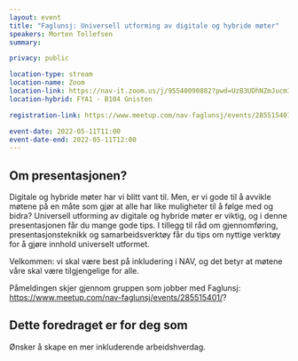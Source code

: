 ```yaml
---
layout: event
title: "Faglunsj: Universell utforming av digitale og hybride møter"
speakers: Morten Tollefsen
summary:

privacy: public

location-type: stream
location-name: Zoom
location-link: https://nav-it.zoom.us/j/95540090882?pwd=UzB3UDhNZmJucm1UejArQ1dOU2s1dz09
location-hybrid: FYA1 - B104 Gnisten

registration-link: https://www.meetup.com/nav-faglunsj/events/285515401/?

event-date: 2022-05-11T11:00
event-date-end: 2022-05-11T12:00
---
```

## Om presentasjonen?
Digitale og hybride møter har vi blitt vant til. Men, er vi gode til å avvikle møtene på en måte som gjør at alle har like muligheter til å følge med og bidra? Universell utforming av digitale og hybride møter er viktig, og i denne presentasjonen får du mange gode tips. I tillegg til råd om gjennomføring, presentasjonsteknikk og samarbeidsverktøy får du tips om nyttige verktøy for å gjøre innhold universelt utformet.

Velkommen: vi skal være best på inkludering i NAV, og det betyr at møtene våre skal være tilgjengelige for alle.

Påmeldingen skjer gjennom gruppen som jobber med Faglunsj: https://www.meetup.com/nav-faglunsj/events/285515401/?

## Dette foredraget er for deg som
Ønsker å skape en mer inkluderende arbeidshverdag.

